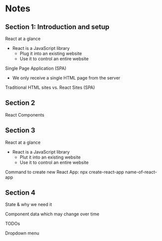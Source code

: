# Notes

## Section 1: Introduction and setup

React at a glance
- React is a JavaScript library
  - Plug it into an existing website
  - Use it to control an entire website


Single Page Application (SPA)
- We only receive a single HTML page from the server

Traditional HTML sites vs. React Sites (SPA)


## Section 2

React Components

## Section 3

React at a glance
- React is a JavaScript library
  - Plut it into an existing website
  - Use it to control an entire website

Command to create new React App:
npx create-react-app name-of-react-app


## Section 4
State & why we need it

Component data which may change over time

TODOs

Dropdown menu